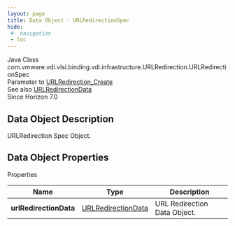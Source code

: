 ```yaml
---
layout: page
title: Data Object - URLRedirectionSpec
hide:
 #- navigation
 - toc
---
```






Java Class
    com.vmware.vdi.vlsi.binding.vdi.infrastructure.URLRedirection.URLRedirectionSpec  
Parameter to
     [URLRedirection_Create](vdi.infrastructure.URLRedirection.md#create)  
See also
     [URLRedirectionData](vdi.infrastructure.URLRedirection.URLRedirectionData.md)  
Since 
    Horizon 7.0

## Data Object Description 

URLRedirection Spec Object. 

## Data Object Properties

Properties

Name |  Type |  Description   
---|---|---  
**urlRedirectionData**| [URLRedirectionData](vdi.infrastructure.URLRedirection.URLRedirectionData.md)|  URL Redirection Data Object.   
  
  

  

